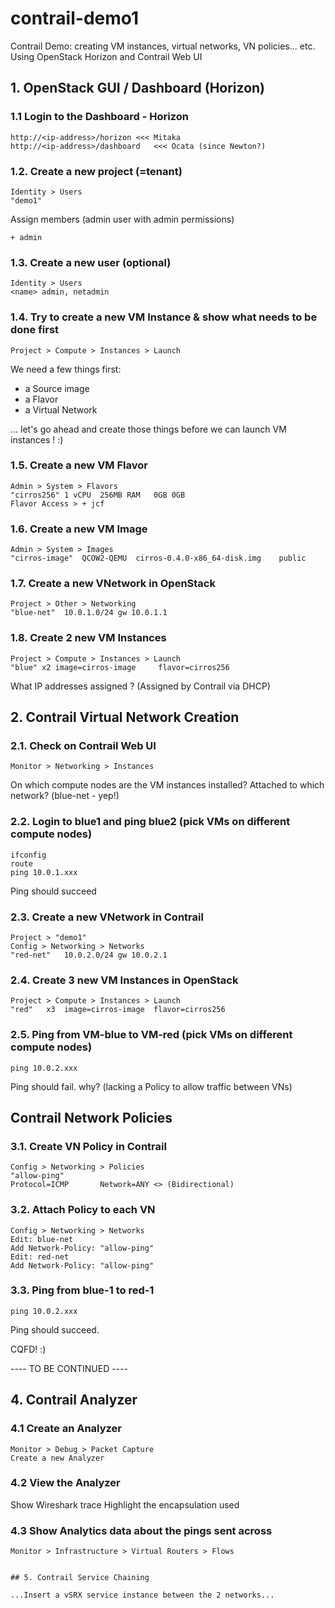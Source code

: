 # contrail-demo1
Contrail Demo: creating VM instances, virtual networks, VN policies... etc. Using OpenStack Horizon and Contrail Web UI

## 1. OpenStack GUI / Dashboard (Horizon)

### 1.1 Login to the Dashboard - Horizon
```
http://<ip-address>/horizon	<<< Mitaka
http://<ip-address>/dashboard	<<< Ocata (since Newton?)
```

### 1.2. Create a new project (=tenant)
```
Identity > Users
"demo1"
```
Assign members (admin user with admin permissions)
```
+ admin
```

### 1.3. Create a new user (optional)
```
Identity > Users
<name> admin, netadmin 
```

### 1.4. Try to create a new VM Instance & show what needs to be done first
```
Project > Compute > Instances > Launch
```
We need a few things first:
- a Source image
- a Flavor
- a Virtual Network

... let's go ahead and create those things before we can launch VM instances ! :)

### 1.5. Create a new VM Flavor 
```
Admin > System > Flavors
"cirros256"	1 vCPU	256MB RAM	0GB	0GB
Flavor Access > + jcf
```

### 1.6. Create a new VM Image
```
Admin > System > Images
"cirros-image"	QCOW2-QEMU	cirros-0.4.0-x86_64-disk.img	public
```

### 1.7. Create a new VNetwork in OpenStack
```
Project > Other > Networking
"blue-net"	10.0.1.0/24	gw 10.0.1.1
```

### 1.8. Create 2 new VM Instances
```
Project > Compute > Instances > Launch
"blue" x2 image=cirros-image	 flavor=cirros256
```
What IP addresses assigned ?
(Assigned by Contrail via DHCP)

## 2. Contrail Virtual Network Creation

### 2.1. Check on Contrail Web UI
```
Monitor > Networking > Instances
```
On which compute nodes are the VM instances installed?
Attached to which network? 
(blue-net - yep!)

### 2.2. Login to blue1 and ping blue2 (pick VMs on different compute nodes)
```
ifconfig
route
ping 10.0.1.xxx
```
Ping should succeed

### 2.3. Create a new VNetwork in Contrail
```
Project > "demo1"	
Config > Networking > Networks
"red-net"	10.0.2.0/24	gw 10.0.2.1
```

### 2.4. Create 3 new VM Instances in OpenStack
```
Project > Compute > Instances > Launch
"red"	x3	image=cirros-image	flavor=cirros256
```

### 2.5. Ping from VM-blue to VM-red (pick VMs on different compute nodes)
```
ping 10.0.2.xxx
```
Ping should fail.
why? 
(lacking a Policy to allow traffic between VNs)

## Contrail Network Policies

### 3.1. Create VN Policy in Contrail
```
Config > Networking > Policies
"allow-ping"
Protocol=ICMP		Network=ANY <> (Bidirectional)
```

### 3.2. Attach Policy to each VN
```
Config > Networking > Networks 
Edit: blue-net
Add Network-Policy: "allow-ping"
Edit: red-net
Add Network-Policy: "allow-ping"
```

### 3.3. Ping from blue-1 to red-1
```
ping 10.0.2.xxx 
```
Ping should succeed.

CQFD! :)


---- TO BE CONTINUED ----


## 4. Contrail Analyzer

### 4.1 Create an Analyzer
```
Monitor > Debug > Packet Capture
Create a new Analyzer
```

### 4.2 View the Analyzer
Show Wireshark trace
Highlight the encapsulation used

### 4.3 Show Analytics data about the pings sent across
```
Monitor > Infrastructure > Virtual Routers > Flows


## 5. Contrail Service Chaining

...Insert a vSRX service instance between the 2 networks...

